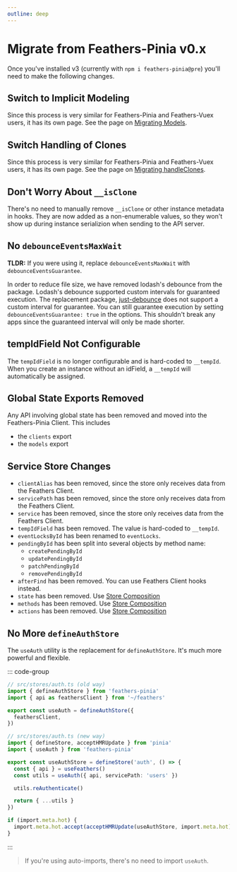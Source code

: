 ```yaml
---
outline: deep
---
```


<script setup>
import Badge from '../components/Badge.vue'
import BlockQuote from '../components/BlockQuote.vue'
</script>

# Migrate from Feathers-Pinia v0.x

Once you've installed v3 (currently with `npm i feathers-pinia@pre`) you'll need to make the following changes.

## Switch to Implicit Modeling

Since this process is very similar for Feathers-Pinia and Feathers-Vuex users, it has its own page. See the page on
[Migrating Models](/migrate/models).

## Switch Handling of Clones

Since this process is very similar for Feathers-Pinia and Feathers-Vuex users, it has its own page. See the page on
[Migrating handleClones](/migrate/handle-clones).

## Don't Worry About `__isClone`

There's no need to manually remove `__isClone` or other instance metadata in hooks. They are now added as a
non-enumerable values, so they won't show up during instance serializion when sending to the API server.

## No `debounceEventsMaxWait`

**TLDR:** If you were using it, replace `debounceEventsMaxWait` with `debounceEventsGuarantee`.

In order to reduce file size, we have removed lodash's debounce from the package.  Lodash's debounce supported custom
intervals for guaranteed execution.  The replacement package, [just-debounce](https://npmjs.com/package/just-debounce)
does not support a custom interval for guarantee. You can still guarantee execution by setting
`debounceEventsGuarantee: true` in the options.  This shouldn't break any apps since the guaranteed interval will only
be made shorter.

## tempIdField Not Configurable

The `tempIdField` is no longer configurable and is hard-coded to `__tempId`. When you create an instance without an
idField, a `__tempId` will automatically be assigned.

## Global State Exports Removed

Any API involving global state has been removed and moved into the Feathers-Pinia Client. This includes

- the `clients` export
- the `models` export

## Service Store Changes

- `clientAlias` has been removed, since the store only receives data from the Feathers Client.
- `servicePath` has been removed, since the store only receives data from the Feathers Client.
- `service` has been removed, since the store only receives data from the Feathers Client.
- `tempIdField` has been removed. The value is hard-coded to `__tempId`.
- `eventLocksById` has been renamed to `eventLocks`.
- `pendingById` has been split into several objects by method name:
  - `createPendingById`
  - `updatePendingById`
  - `patchPendingById`
  - `removePendingById`
- `afterFind` has been removed. You can use Feathers Client hooks instead.
- `state` has been removed. Use [Store Composition](/guide/common-patterns#custom-pinia-stores)
- `methods` has been removed. Use [Store Composition](/guide/common-patterns#custom-pinia-stores)
- `actions` has been removed. Use [Store Composition](/guide/common-patterns#custom-pinia-stores)

## No More `defineAuthStore`

The `useAuth` utility is the replacement for `defineAuthStore`.  It's much more powerful and flexible.

::: code-group

```ts [defineAuthStore (old)]
// src/stores/auth.ts (old way)
import { defineAuthStore } from 'feathers-pinia'
import { api as feathersClient } from '~/feathers'

export const useAuth = defineAuthStore({
  feathersClient,
})
```

```ts [useAuth (new)]
// src/stores/auth.ts (new way)
import { defineStore, acceptHMRUpdate } from 'pinia'
import { useAuth } from 'feathers-pinia'

export const useAuthStore = defineStore('auth', () => {
  const { api } = useFeathers()
  const utils = useAuth({ api, servicePath: 'users' })

  utils.reAuthenticate()

  return { ...utils }
})

if (import.meta.hot) {
  import.meta.hot.accept(acceptHMRUpdate(useAuthStore, import.meta.hot))
}
```

:::

<BlockQuote type="info">

If you're using auto-imports, there's no need to import `useAuth`.

</BlockQuote>
